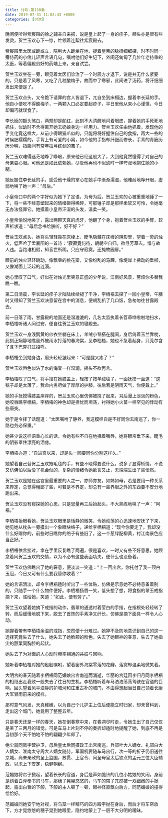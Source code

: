 ```yaml
---
title: 讨欢-第130章
date: 2019-07-31 11:02:43 +0800
categories: [讨欢]
---
```


晚间便听得紫宸殿的徐之辅亲自来报，说是皇上起了一身的疹子，额头亦是很有些发烫，贺兰玉欢心下一惊，忙领着连絮往紫宸殿去。

紫宸殿里太医或跪或立，院判大人跪坐在地，捉着皇帝的脉搏细细探，时不时同一旁侍药的小倌儿轻声言语几句，嘱咐他们好生记下，外间还匍匐了几位年老持重的太医，等着偏殿煎好的药端上来，亲自试尝。

贺兰玉欢坐在一旁，眼见着太医们诊治了一个时辰方才退下，说是并无什么紧要的，只是着了风寒，又吃了几粒酸梅子，故而中了寒邪，此间进了汤药，将汗细细发出来便是了。

贺兰玉欢点头，又令跪下请罪的宫人皆退下，兀自坐到床榻边，握着李长延的手。他自小便吃不得酸梅子，一两颗入口必定要起疹子，平日里他从来小心谨慎，今日却偏巧就误食了。

李长延的额头煞白，两颊却是酡红，此刻不大清醒地闪着眼皮，握着她的手死死地抓住，似幼时不舍得离开她去奶娘身边一样用力。贺兰玉欢任由他抓着，发现他的手变化竟这样大，从前小得跟猫爪似的，只能将将好握住自己的食指，再大一些的时候肥糯糯的，手背上有可爱的小窝，如今他的手指却纤细而修长，手背的青筋历历分明，指腹间有常年拉弓练剑的茧子。

贺兰玉欢难得迷茫地睁了睁眼，原来他已经这般大了，大到他竟然懂得了对自己的母亲耍心眼。可他还是如此依赖她，尽管他再也不似幼时一样夸张地抱住她的小腿。

她反握住李长延的手，感受他干燥的掌心在她手中渐渐濡湿，他难耐地睁开眼，虚弱地唤了她一声：“母后。”

小皇帝口中的两个字好似为她下了定语，为母为后。贺兰玉欢的心被重重地锤了一下，将一些不经意塑起来的情绪砸得稀碎，可那锤子却是那样柔软又可怜，令她毫无办法怪罪它。她摸着小皇帝汗湿的头发，温柔一笑。

小皇帝愉悦地笑了，露出两颗天真的虎牙，他翻了个身，抱着贺兰玉欢的手臂，软声祈求道：“母后念书给朕听，好不好？”

贺兰玉欢点头，她将头轻轻靠在床棱上，睫毛隐藏在床幔的阴影里，望着一旁的烛火，低声吟了孟襄阳的一首诗：“寂寂竟何待，朝朝空自归。欲寻芳草去，惜与故人违。当路谁相假，知音世所稀。只应守寂寞，还掩故园扉。”

眼前的烛火轻轻跳动，像飘零的桃花瓣，又像纷乱的马蹄，像堤岸上拂动的垂柳，又像湖面上泛起的涟漪。

她心里叹了口气，好似在对烛光里笑意正盛的少年说，江南好风景，劳烦你多替我瞧一瞧。

第二日清晨，李长延的疹子才陆陆续续褪了干净，李栖梧去探了一回小皇帝，午膳时又得知了贺兰玉欢决意留在宫中的消息，便胡乱扒了几口饭，急匆匆往甘露殿去。

前一日落了雨，甘露殿的地面还是湿漉漉的，几名太监执着长笤帚哗啦啦地扫水，李栖梧听诸人问过安，便自往贺兰玉欢的寝殿去。

贺兰玉欢一身浅鹅黄的纱衣坐躺在床上，羊绒小毯搭在腿间，身后倚着玉兰靠枕，此刻正娴静地瞧窗外被雨水打落的春海棠，见李栖梧，她也不急着起身，只莞尔含了含下巴算打过招呼。

李栖梧坐到她身边，眉头轻轻皱起来：“可是腿又疼了？”

贺兰玉欢唇色似沾了水的海棠一样湿润，摇头不欲再言。

李栖梧叹了口气，将手搭在她膝盖上，轻按了按羊绒毯子，一面抚摸一面道：“这毯子却是太薄了，我命内务府做了厚厚的护膝，往后若是阴雨天气，你便戴上。”

她的手抚摸得膝盖痒痒的，贺兰玉欢心里仿佛被挠了起来，耳后漫上淡淡的粉色，她咬唇瞧李栖梧，李栖梧的神色却是担忧而坦荡，衬得她小火苗一样罕见的悸动有些唐突。

她于是令择了话题道：“太医嘱咐了静养，我这模样自是不好同你去南巡了，你一路也务必保重。”

她甚少说这样语重心长的话，令她有些不自在地抿着嘴唇，她将眼帘垂下来，睫毛的阴影罩住漂亮的泪痣。

李栖梧亦道：“自进宫以来，却是头一回要同你分别这样久。”

她望着自己替贺兰玉欢掖毛毯的手，有些不晓得要说什么，说多了显得矫情，不说又仿佛怕以后没了机会似的，复杂的情绪令她欲言又止，无端端生出了些怅然。

贺兰玉欢是她在这宫里最重要的人之一，亦师亦友，如姊如母，若是要用一种关系来界定，总觉得粗鄙了些，可若是不界定，却总有一些界限之外的东西要不安分地跑出来。

贺兰玉欢没有窥探她的心思，只是思量再三后抬起头，不大熟练地唤了一声：“阿梧。”

李栖梧抬眼看她，贺兰玉欢眼里是恬静的微笑，令她动荡的心迅速地安抚了下来，她见她从枕头一旁摸出一个象眼块络子，递给李栖梧道：“现今你要走了，我却没什么好赠你的，前些时日瞧你的络子有些旧了，这一个葱绿配柳黄，衬江南景色应当正好。”

李栖梧依言接过，拿在手里反复瞧了两遍，很是喜欢，一时又有些不好意思，她顾念着同贺兰玉欢的交情，以为不必有这些表面功夫，便什么也没备着。

贺兰玉欢仿佛瞧出了她的窘意，便淡淡一笑道：“上一回出宫，你托付了我一顶白玉冠，今日又可有什么要我替你收着？”

她的言语清淡，却令李栖梧适时听出了一些体贴，仿佛是示意她不必特意备着别的，只随手一个什么物件便好。李栖梧扬唇一笑，低头想了想，将食指的翠玉戒指摘下来，递给她，笑道：“如此，便有劳了。”

贺兰玉欢望着她摘下戒指的动作，翡翠的通透衬着莹白的手指，在指根处轻轻转了转，而后缓慢地脱下来，脱去了首饰的手素净又纤长，仿佛是摘下面具一样令人心动。

她握着带有李栖梧余温的戒指，忽然便十分难过。她猝不及防地意识到自己的这一选择究竟失去了什么，她失去了她脸颊的粉色，失去了她眼神的春意，失去了她指尖的颤栗同胸腔的起伏。

她失去了为对面的人心动时频率相通的共振与回响。

她听着李栖梧对她的殷殷嘱咐，望着窗外海棠零落的花瓣，落寞却温柔地微笑着。

大明宫的春天随着李栖梧同范媚娘出宫南巡而消逝，华丽的宫廷因李归月同李栖梧的相继出走衰败一般失去了往日的生机。李栖梧听着车马浩浩荡荡驾驶在官道的巨响，回头望着风平浪静的护城河和庄重古朴的城门，不由得想起当日自己领着长康大军冒雨前来的模样。

那时意气风发，天真稚嫩，以为自己个儿护主上位后便能立时归家，却未曾料到，走出这个城门，她竟用了整整五年。

只是春天还是一样的春天，她在倒春寒中来，在春凋尽时走，令她生出了自己仅仅是呆了三两月的错觉。可是车马上片刻不停的奏折却适时地提醒了她，到底不再是当初那个天不怕地不怕的翩翩少年郎了。

绝尘骑同凤字营护卫，母后皇太后同摄政王出宫南巡，兵部叶大人嫡女、礼部白大人嫡女、淮南太守周大人嫡女随侍，军国机要随车马出行，次一等的折子仍旧送往京城，尚未亲政的圣上监国，苏贯、上官令、同圣母皇太后钦点的孟元三位大臣辅政，以求上下安定，稳健朝纲。

范媚娘将帘子掀起，望着长长的官道，身后是声如脆铃的几位小姑娘的笑闹，身前是绣着白泽奉书的马车，那穗子晃晃悠悠的，马车的帘子兀然被一双细嫩的手掀起，露出白皙的下颌，下颌的主人顿了一顿，眼神径直飘向后方，同范媚娘的撞得恰恰好。

范媚娘同她安宁地对视，将鸟笼一样精巧的四方殿宇抛在身后，而后才将车帘放下，方才晃悠悠的穗子晃到她眼里，隐约地蒙上了一层不大分明的暧昧。

